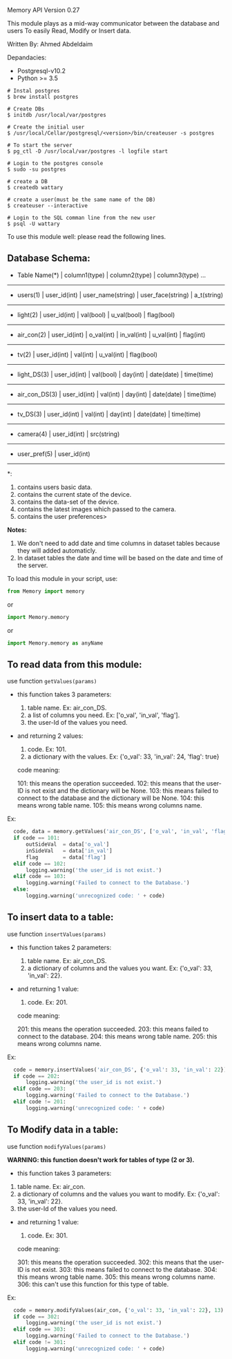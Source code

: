 
 Memory API Version 0.27
 
 This module plays as a mid-way communicator between the database and users
 To easily Read, Modify or Insert data.
 
 Written By: Ahmed Abdeldaim
 
  Depandacies:
 - Postgresql-v10.2
 - Python >= 3.5
 ```shell
 # Instal postgres
 $ brew install postgres
 
 # Create DBs
 $ initdb /usr/local/var/postgres
 
 # Create the initial user
 $ /usr/local/Cellar/postgresql/<version>/bin/createuser -s postgres
 
 # To start the server
 $ pg_ctl -D /usr/local/var/postgres -l logfile start
 
 # Login to the postgres console
 $ sudo -su postgres
 
 # create a DB
 $ createdb wattary
 
 # create a user(must be the same name of the DB)
 $ createuser --interactive
 
 # Login to the SQL comman line from the new user
 $ psql -U wattary
 ```

 To use this module well:
 please read the following lines.

 Database Schema:
 ---------------------------------------------------------------------------------------------------------
 - Table Name(*)   | column1(type)  | column2(type)     | column3(type) ...                               
 ---------------------------------------------------------------------------------------------------------
 - users(1)        | user_id(int)   | user_name(string) | user_face(string) | a_t(string)                 
 ---------------------------------------------------------------------------------------------------------
 - light(2)        | user_id(int)   | val(bool)         | u_val(bool)       | flag(bool)                  
 ---------------------------------------------------------------------------------------------------------
 - air_con(2)      | user_id(int)   | o_val(int)        | in_val(int)       | u_val(int)   | flag(int)    
  ---------------------------------------------------------------------------------------------------------
 - tv(2)           | user_id(int)   | val(int)          | u_val(int)        | flag(bool)                  
 ---------------------------------------------------------------------------------------------------------
 - light_DS(3)     | user_id(int)   | val(bool)         | day(int)          | date(date)   | time(time)   
 ---------------------------------------------------------------------------------------------------------
 - air_con_DS(3)   | user_id(int)   | val(int)          | day(int)          | date(date)   | time(time)   
 ---------------------------------------------------------------------------------------------------------
 - tv_DS(3)        | user_id(int)   | val(int)          | day(int)          | date(date)   | time(time)   
 ---------------------------------------------------------------------------------------------------------
 - camera(4)       | user_id(int)   | src(string)                                                         
 ---------------------------------------------------------------------------------------------------------
 - user_pref(5)    | user_id(int)                                                                         
 ---------------------------------------------------------------------------------------------------------
 *:
   1. contains users basic data.
   2. contains the current state of the device.
   3. contains the data-set of the device.
   4. contains the latest images which passed to the camera.
   5. contains the user preferences>

 
 **Notes:**
 1. We don't need to add date and time columns in dataset tables because they will added automaticly.
 2. In dataset tables the date and time will be based on the date and time of the server.
 
 
 To load this module in your script, use:
 ```python
 from Memory import memory
 ```
 or
 ```python
 import Memory.memory
 ```
 or
 ```python
 import Memory.memory as anyName
 ```

 ## To read data from this module:
 use function `getValues(params)`
 - this function takes 3 parameters:

   1. table name. Ex: air_con_DS.
   2. a list of columns you need. Ex: ['o_val', 'in_val', 'flag'].
   3. the user-Id of the values you need.

 - and returning 2 values:

   1. code. Ex: 101.
   2. a dictionary with the values. Ex: {'o_val': 33, 'in_val': 24, 'flag': true}

   code meaning:
   
   101: this means the operation succeeded.
   102: this means that the user-ID is not exist and the dictionary will be None.
   103: this means failed to connect to the database and the dictionary will be None.
   104: this means wrong table name.
   105: this means wrong columns name.

 Ex:
 ```python
   code, data = memory.getValues('air_con_DS', ['o_val', 'in_val', 'flag'], 13)
   if code == 101:
       outSideVal  = data['o_val']
       inSideVal   = data['in_val']
       flag        = data['flag']
   elif code == 102:
       logging.warning('the user_id is not exist.')
   elif code == 103:
       logging.warning('Failed to connect to the Database.')
   else:
       logging.warning('unrecognized code: ' + code)
```

 ## To insert data to a table:
 use function `insertValues(params)`
 - this function takes 2 parameters:
   1. table name. Ex: air_con_DS.
   2. a dictionary of columns and the values you want. Ex: {'o_val': 33, 'in_val': 22}.

 - and returning 1 value:
   1. code. Ex: 201.

   code meaning:
   
   201: this means the operation succeeded.
   203: this means failed to connect to the database.
   204: this means wrong table name.
   205: this means wrong columns name.

 Ex:
 ```python
   code = memory.insertValues('air_con_DS', {'o_val': 33, 'in_val': 22})
   if code == 202:
       logging.warning('the user_id is not exist.')
   elif code == 203:
       logging.warning('Failed to connect to the Database.')
   elif code != 201:
       logging.warning('unrecognized code: ' + code)
```

 ## To Modify data in a table:
 use function `modifyValues(params)`

 **WARNING: this function doesn't work for tables of type (2 or 3).**

  - this function takes 3 parameters:
   1. table name. Ex: air_con.
   2. a dictionary of columns and the values you want to modify. Ex: {'o_val': 33, 'in_val': 22}.
   3. the user-Id of the values you need.

 - and returning 1 value:
   1. code. Ex: 301.

   code meaning:
   
   301: this means the operation succeeded. 
   302: this means that the user-ID is not exist. 
   303: this means failed to connect to the database. 
   304: this means wrong table name. 
   305: this means wrong columns name. 
   306: this can't use this function for this type of table. 

 Ex:
 ```python
   code = memory.modifyValues(air_con, {'o_val': 33, 'in_val': 22}, 13)
   if code == 302:
       logging.warning('the user_id is not exist.')
   elif code == 303:
       logging.warning('Failed to connect to the Database.')
   elif code != 301:
       logging.warning('unrecognized code: ' + code)
```

